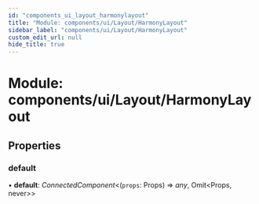 ```yaml
---
id: "components_ui_layout_harmonylayout"
title: "Module: components/ui/Layout/HarmonyLayout"
sidebar_label: "components/ui/Layout/HarmonyLayout"
custom_edit_url: null
hide_title: true
---
```


# Module: components/ui/Layout/HarmonyLayout

## Properties

### default

• **default**: *ConnectedComponent*<(`props`: Props) => *any*, Omit<Props, never\>\>
